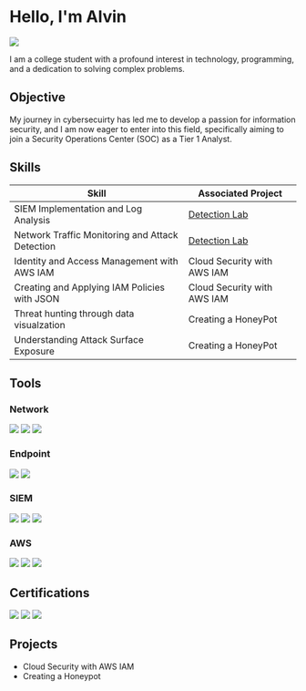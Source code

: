 # Hello, I'm Alvin
<a href="https://www.linkedin.com/in/alvin-janton-003442254" target="_blank">
  <img src="https://img.shields.io/badge/-LinkedIn-0072b1?&style=for-the-badge&logo=linkedin&logoColor=white" />
</a>

I am a college student with a profound interest in technology, programming, and a dedication to solving complex problems.

## Objective


My journey in cybersecuirty has led me to develop a passion for information security, and I am now eager to enter into this field, specifically aiming to join a Security Operations Center (SOC) as a Tier 1 Analyst.

## Skills


| Skill                                         | Associated Project         |
|-----------------------------------------------|----------------------------|
| SIEM Implementation and Log Analysis          | <a href="https://github.com/Alvin-Janton/Visualizing-Threats.git">Detection Lab</a>|
| Network Traffic Monitoring and Attack Detection | <a href="https://google.com">Detection Lab</a>|
| Identity and Access Management with AWS IAM         | Cloud Security with AWS IAM|
| Creating and Applying IAM Policies with JSON      | Cloud Security with AWS IAM|
| Threat hunting through data visualzation                  | Creating a HoneyPot|
| Understanding Attack Surface Exposure | Creating a HoneyPot|

## Tools


### Network
<div>
    <img src="https://img.shields.io/badge/-Wireshark-1679A7?&style=for-the-badge&logo=Wireshark&logoColor=white" />
    <img src="https://img.shields.io/badge/-Suricata-EF3B2D?&style=for-the-badge&logo=Suricata&logoColor=white" />
    <img src="https://img.shields.io/badge/-Zeek-777BB4?&style=for-the-badge&logo=Zeek&logoColor=white" />
</div>

### Endpoint
<div>
    <img src="https://img.shields.io/badge/-Microsoft_Defender_for_Endpoint-00A4EF?&style=for-the-badge&logo=Microsoft&logoColor=white" />
    <img src="https://img.shields.io/badge/-Velociraptor-4B275F?&style=for-the-badge&logo=Velociraptor&logoColor=white" />
</div>

### SIEM
<div>
    <img src="https://img.shields.io/badge/-Microsoft_Sentinel-0078D4?&style=for-the-badge&logo=Microsoft&logoColor=white" />
    <img src="https://img.shields.io/badge/-Splunk-000000?&style=for-the-badge&logo=Splunk&logoColor=white" />
    <img src="https://img.shields.io/badge/-Elastic-005571?&style=for-the-badge&logo=Elastic&logoColor=white" />
</div>

### AWS
<div>
  <img src="https://img.shields.io/badge/-Amazon_S3-569A31?&style=for-the-badge&logo=AmazonAWS&logoColor=white" />
  <img src="https://img.shields.io/badge/-Amazon_EC2-FF9900?&style=for-the-badge&logo=AmazonAWS&logoColor=white" />
  <img src="https://img.shields.io/badge/-AWS_IAM-FF0000?&style=for-the-badge&logo=AmazonAWS&logoColor=white" />
</div>

## Certifications

<div>
<img src="https://img.shields.io/badge/-Security%2B-FF0000?&style=for-the-badge&logo=CompTIA&logoColor=white" />
<img src="https://img.shields.io/badge/-ISC2_CC-006943?&style=for-the-badge&logo=ISC2&logoColor=white" />
<img src="https://img.shields.io/badge/-Google_Cybersecurity_Certificate-4285F4?&style=for-the-badge&logo=Google&logoColor=white" />
</div>

## Projects
- Cloud Security with AWS IAM
- Creating a Honeypot
